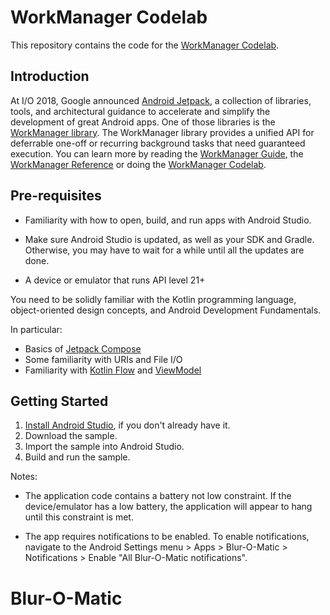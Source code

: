 WorkManager Codelab
===================================

This repository contains the code for the [WorkManager Codelab](https://developer.android.com/codelabs/basic-android-kotlin-compose-workmanager).

Introduction
------------

At I/O 2018, Google announced [Android Jetpack](https://developer.android.com/jetpack/), a collection of libraries, tools, and architectural guidance to accelerate and simplify the development of great Android apps. One of those libraries is the [WorkManager library](https://developer.android.com/topic/libraries/architecture/workmanager/). The WorkManager library provides a unified API for deferrable one-off or recurring background tasks that need guaranteed execution. You can learn more by reading the [WorkManager Guide](https://developer.android.com/topic/libraries/architecture/workmanager/), the [WorkManager Reference](https://developer.android.com/reference/androidx/work/package-summary) or doing the [WorkManager Codelab](https://developer.android.com/codelabs/basic-android-kotlin-compose-workmanager).

Pre-requisites
--------------

* Familiarity with how to open, build, and run apps with Android Studio.

* Make sure Android Studio is updated, as well as your SDK and Gradle. Otherwise, you may have to wait for a while until all the updates are done.

* A device or emulator that runs API level 21+

You need to be solidly familiar with the Kotlin programming language, object-oriented design concepts, and Android Development Fundamentals.

In particular:

* Basics of [Jetpack Compose](https://developer.android.com/courses/pathways/compose)
* Some familiarity with URIs and File I/O
* Familiarity with [Kotlin Flow](https://developer.android.com/kotlin/flow) and [ViewModel](https://developer.android.com/topic/libraries/architecture/viewmodel)

Getting Started
---------------

1. [Install Android Studio](https://developer.android.com/studio/install.html), if you don't already have it.
2. Download the sample.
3. Import the sample into Android Studio.
4. Build and run the sample.

Notes:
- The application code contains a battery not low constraint. If the device/emulator has a low battery, the application will appear to hang until this constraint is met.

- The app requires notifications to be enabled. To enable notifications, navigate to the Android Settings menu > Apps > Blur-O-Matic > Notifications > Enable "All Blur-O-Matic notifications".
# Blur-O-Matic
